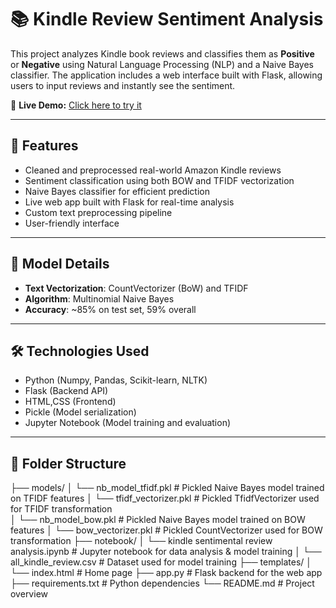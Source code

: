 # 📚 Kindle Review Sentiment Analysis

This project analyzes Kindle book reviews and classifies them as **Positive** or **Negative** using Natural Language Processing (NLP) and a Naive Bayes classifier. 
The application includes a web interface built with Flask, allowing users to input reviews and instantly see the sentiment.

🔗 **Live Demo:** [Click here to try it](https://your-demo-link.com)

---

## 🚀 Features

- Cleaned and preprocessed real-world Amazon Kindle reviews
- Sentiment classification using both BOW and TFIDF vectorization
- Naive Bayes classifier for efficient prediction
- Live web app built with Flask for real-time analysis
- Custom text preprocessing pipeline
- User-friendly interface

---

## 🧠 Model Details

- **Text Vectorization**: CountVectorizer (BoW) and TFIDF
- **Algorithm**: Multinomial Naive Bayes
- **Accuracy**: ~85% on test set, 59% overall

---

## 🛠️ Technologies Used

- Python (Numpy, Pandas, Scikit-learn, NLTK)
- Flask (Backend API)
- HTML,CSS (Frontend)
- Pickle (Model serialization)
- Jupyter Notebook (Model training and evaluation)

---

## 📁 Folder Structure
├── models/
│   └── nb_model_tfidf.pkl          # Pickled Naive Bayes model trained on TFIDF features
│   └── tfidf_vectorizer.pkl        # Pickled TfidfVectorizer used for TFIDF transformation           
│   └── nb_model_bow.pkl            # Pickled Naive Bayes model trained on BOW features
│   └── bow_vectorizer.pkl          # Pickled CountVectorizer used for BOW transformation
├── notebook/
│   └── kindle sentimental review analysis.ipynb   # Jupyter notebook for data analysis & model training
│   └── all_kindle_review.csv        # Dataset used for model training
├── templates/
│   └── index.html         # Home page
├── app.py                 # Flask backend for the web app 
├── requirements.txt       # Python dependencies
└── README.md              # Project overview

